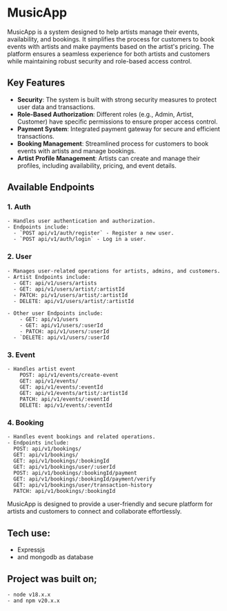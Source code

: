 # MusicApp

MusicApp is a system designed to help artists manage their events, availability, and bookings. It simplifies the process for customers to book events with artists and make payments based on the artist's pricing. The platform ensures a seamless experience for both artists and customers while maintaining robust security and role-based access control.

## Key Features

- **Security**: The system is built with strong security measures to protect user data and transactions.
- **Role-Based Authorization**: Different roles (e.g., Admin, Artist, Customer) have specific permissions to ensure proper access control.
- **Payment System**: Integrated payment gateway for secure and efficient transactions.
- **Booking Management**: Streamlined process for customers to book events with artists and manage bookings.
- **Artist Profile Management**: Artists can create and manage their profiles, including availability, pricing, and event details.

## Available Endpoints

### 1. **Auth**
    - Handles user authentication and authorization.
    - Endpoints include:
      - `POST api/v1/auth/register` - Register a new user.
      - `POST api/v1/auth/login` - Log in a user.

### 2. **User**
    - Manages user-related operations for artists, admins, and customers.
    - Artist Endpoints include:
      - GET: api/v1/users/artists
      - GET: api/v1/users/artist/:artistId
      - PATCH: pi/v1/users/artist/:artistId
      - DELETE: api/v1/users/artist/:artistId

    - Other user Endpoints include:
        - GET: api/v1/users
        - GET: api/v1/users/:userId
        - PATCH: api/v1/users/:userId 
      - `DELETE: api/v1/users/:userId

### 3. **Event**
    - Handles artist event
        POST: api/v1/events/create-event
        GET: api/v1/events/
        GET: api/v1/events/:eventId
        GET: api/v1/events/artist/:artistId
        PATCH: api/v1/events/:eventId
        DELETE: api/v1/events/:eventId

### 4. **Booking**
    - Handles event bookings and related operations.
    - Endpoints include:
      POST: api/v1/bookings/
      GET: api/v1/bookings/
      GET: api/v1/bookings/:bookingId
      GET: api/v1/bookings/user/:userId
      POST: api/v1/bookings/:bookingId/payment
      GET: api/v1/bookings/:bookingId/payment/verify
      GET: api/v1/bookings/user/transaction-history
      PATCH: api/v1/bookings/:bookingId

MusicApp is designed to provide a user-friendly and secure platform for artists and customers to connect and collaborate effortlessly.

## Tech use:
 - Expressjs
 - and mongodb as database

## Project was built on;
    - node v18.x.x
    - and npm v20.x.x

